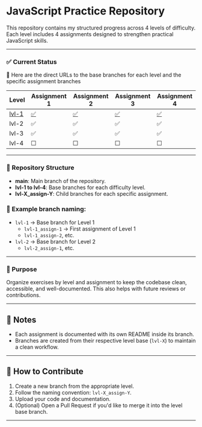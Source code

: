 # JavaScript Practice Repository

This repository contains my structured progress across 4 levels of difficulty. Each level includes 4 assignments designed to strengthen practical JavaScript skills.

---

### ✅ Current Status
 🔗 Here are the direct URLs to the base branches for each level and the specific assignment branches

| Level | Assignment 1 | Assignment 2 | Assignment 3 | Assignment 4 |
|-------|---------------|---------------|---------------|---------------|
| [lvl-1](https://github.com/OSC4R-445/JavaScript-CadiF1/blob/lvl-1/README.en.md) | [✅](https://github.com/OSC4R-445/JavaScript-CadiF1/blob/lvl-1_assign-1/README.en.md) | [✅](https://github.com/OSC4R-445/JavaScript-CadiF1/blob/lvl-1_assign-2/README.en.md)             | [✅](https://github.com/OSC4R-445/JavaScript-CadiF1/blob/lvl-1_assign-3/README.en.md) | [✅](https://github.com/OSC4R-445/JavaScript-CadiF1/blob/lvl-1_assign-4/README.en.md) |
| lvl-2 | ✅             | ✅             | ✅             | ✅             |
| lvl-3 | ✅             | ✅             | ✅             | ✅             |
| lvl-4 | ☐             | ☐             | ☐             | ☐             |

---

### 🌟 Repository Structure

- **main**: Main branch of the repository.
- **lvl-1 to lvl-4**: Base branches for each difficulty level.
- **lvl-X_assign-Y**: Child branches for each specific assignment.

### 📁 Example branch naming:
- `lvl-1` → Base branch for Level 1
  - `lvl-1_assign-1` → First assignment of Level 1
  - `lvl-1_assign-2`, etc.
- `lvl-2` → Base branch for Level 2
  - `lvl-2_assign-1`, etc.

---

### 🧠 Purpose

Organize exercises by level and assignment to keep the codebase clean, accessible, and well-documented. This also helps with future reviews or contributions.

---

## 📌 Notes

- Each assignment is documented with its own README inside its branch.
- Branches are created from their respective level base (`lvl-X`) to maintain a clean workflow.

---

## 🚀 How to Contribute

1. Create a new branch from the appropriate level.
2. Follow the naming convention: `lvl-X_assign-Y`.
3. Upload your code and documentation.
4. (Optional) Open a Pull Request if you'd like to merge it into the level base branch.

---
